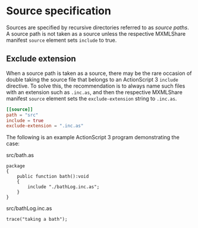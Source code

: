 # Source specification

Sources are specified by recursive directories referred to as *source paths*. A source path is not taken as a source unless the respective MXMLShare manifest `source` element sets `include` to true.

## Exclude extension

When a source path is taken as a source, there may be the rare occasion of double taking the source file that belongs to an ActionScript 3 `include` directive. To solve this, the recommendation is to always name such files with an extension such as `.inc.as`, and then the respective MXMLShare manifest `source` element sets the `exclude-extension` string to `.inc.as`.

```toml
[[source]]
path = "src"
include = true
exclude-extension = ".inc.as"
```

The following is an example ActionScript 3 program demonstrating the case:

src/bath.as

```as3
package
{
    public function bath():void
    {
        include "./bathLog.inc.as";
    }
}
```

src/bathLog.inc.as

```as3
trace("taking a bath");
```